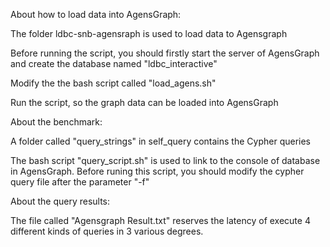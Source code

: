 About how to load data into AgensGraph:

The folder ldbc-snb-agensraph is used to load data to Agensgraph

Before running the script, you should firstly start the server of AgensGraph and create the database named "ldbc_interactive"

Modify the the bash script called "load_agens.sh"

Run the script, so the graph data can be loaded into AgensGraph


About the benchmark:

A folder called "query_strings" in self_query contains the Cypher queries

The bash script "query_script.sh" is used to link to the console of database in AgensGraph. Before runing this script, you should modify the cypher query file after the parameter "-f"

About the query results:

The file called "Agensgraph Result.txt" reserves the latency of execute 4 different kinds of queries in 3 various degrees.